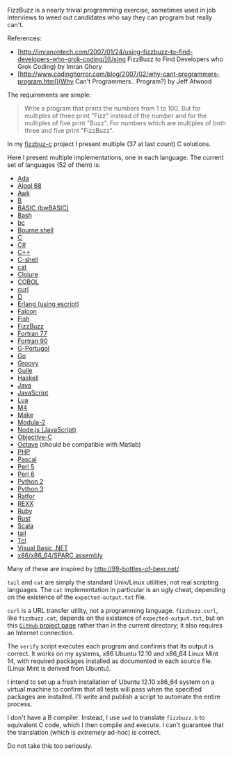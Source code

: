 FizzBuzz is a nearly trivial programming exercise, sometimes used in
job interviews to weed out candidates who say they can program but
really can't.

References:

* [http://imranontech.com/2007/01/24/using-fizzbuzz-to-find-developers-who-grok-coding/](Using FizzBuzz to Find Developers who Grok Coding) by Imran Ghory
* [http://www.codinghorror.com/blog/2007/02/why-cant-programmers-program.html](Why Can't Programmers.. Program?) by Jeff Atwood

The requirements are simple:

> Write a program that prints the numbers from 1 to 100. But for multiples
> of three print "Fizz" instead of the number and for the multiples of
> five print "Buzz". For numbers which are multiples of both three and
> five print "FizzBuzz".

In my [fizzbuz-c](https://github.com/Keith-S-Thompson/fizzbuzz-c) project
I present multiple (37 at last count) C solutions.

Here I present multiple implementations, one in each language.
The current set of languages (52 of them) is:

* [Ada](https://github.com/Keith-S-Thompson/fizzbuzz-polyglot/blob/master/fizzbuzz.adb)
* [Algol 68](https://github.com/Keith-S-Thompson/fizzbuzz-polyglot/blob/master/fizzbuzz.a68)
* [Awk](https://github.com/Keith-S-Thompson/fizzbuzz-polyglot/blob/master/fizzbuzz.awk)
* [B](https://github.com/Keith-S-Thompson/fizzbuzz-polyglot/blob/master/fizzbuzz.b)
* [BASIC (bwBASIC)](https://github.com/Keith-S-Thompson/fizzbuzz-polyglot/blob/master/fizzbuzz.bas)
* [Bash](https://github.com/Keith-S-Thompson/fizzbuzz-polyglot/blob/master/fizzbuzz.bash)
* [bc](https://github.com/Keith-S-Thompson/fizzbuzz-polyglot/blob/master/fizzbuzz.bc)
* [Bourne shell](https://github.com/Keith-S-Thompson/fizzbuzz-polyglot/blob/master/fizzbuzz.sh)
* [C](https://github.com/Keith-S-Thompson/fizzbuzz-polyglot/blob/master/fizzbuzz.c)
* [C#](https://github.com/Keith-S-Thompson/fizzbuzz-polyglot/blob/master/fizzbuzz.cs)
* [C++](https://github.com/Keith-S-Thompson/fizzbuzz-polyglot/blob/master/fizzbuzz.cpp)
* [C-shell](https://github.com/Keith-S-Thompson/fizzbuzz-polyglot/blob/master/fizzbuzz.csh)
* [cat](https://github.com/Keith-S-Thompson/fizzbuzz-polyglot/blob/master/fizzbuzz.cat)
* [Clojure](https://github.com/Keith-S-Thompson/fizzbuzz-polyglot/blob/master/fizzbuzz.clojure)
* [COBOL](https://github.com/Keith-S-Thompson/fizzbuzz-polyglot/blob/master/fizzbuzz.cob)
* [curl](https://github.com/Keith-S-Thompson/fizzbuzz-polyglot/blob/master/fizzbuzz.curl)
* [D](https://github.com/Keith-S-Thompson/fizzbuzz-polyglot/blob/master/fizzbuzz.d)
* [Erlang (using escript)](https://github.com/Keith-S-Thompson/fizzbuzz-polyglot/blob/master/fizzbuzz.erl)
* [Falcon](https://github.com/Keith-S-Thompson/fizzbuzz-polyglot/blob/master/fizzbuzz.fal)
* [Fish](https://github.com/Keith-S-Thompson/fizzbuzz-polyglot/blob/master/fizzbuzz.fish)
* [FizzBuzz](https://github.com/Keith-S-Thompson/fizzbuzz-polyglot/blob/master/fizzbuzz.fizzbuzz)
* [Fortran 77](https://github.com/Keith-S-Thompson/fizzbuzz-polyglot/blob/master/fizzbuzz.f)
* [Fortran 90](https://github.com/Keith-S-Thompson/fizzbuzz-polyglot/blob/master/fizzbuzz.f90)
* [G-Portugol](https://github.com/Keith-S-Thompson/fizzbuzz-polyglot/blob/master/fizzbuzz.gpt)
* [Go](https://github.com/Keith-S-Thompson/fizzbuzz-polyglot/blob/master/fizzbuzz.go)
* [Groovy](https://github.com/Keith-S-Thompson/fizzbuzz-polyglot/blob/master/fizzbuzz.groovy)
* [Guile](https://github.com/Keith-S-Thompson/fizzbuzz-polyglot/blob/master/fizzbuzz.guile)
* [Haskell](https://github.com/Keith-S-Thompson/fizzbuzz-polyglot/blob/master/fizzbuzz.hs)
* [Java](https://github.com/Keith-S-Thompson/fizzbuzz-polyglot/blob/master/fizzbuzz.java)
* [JavaScript](https://github.com/Keith-S-Thompson/fizzbuzz-polyglot/blob/master/fizzbuzz.js)
* [Lua](https://github.com/Keith-S-Thompson/fizzbuzz-polyglot/blob/master/fizzbuzz.lua)
* [M4](https://github.com/Keith-S-Thompson/fizzbuzz-polyglot/blob/master/fizzbuzz.m4)
* [Make](https://github.com/Keith-S-Thompson/fizzbuzz-polyglot/blob/master/fizzbuzz.mk)
* [Modula-2](https://github.com/Keith-S-Thompson/fizzbuzz-polyglot/blob/master/fizzbuzz.mod)
* [Node.js (JavaScript)](https://github.com/Keith-S-Thompson/fizzbuzz-polyglot/blob/master/fizzbuzz.nodejs)
* [Objective-C](https://github.com/Keith-S-Thompson/fizzbuzz-polyglot/blob/master/fizzbuzz.m)
* [Octave](https://github.com/Keith-S-Thompson/fizzbuzz-polyglot/blob/master/fizzbuzz.octave) (should be compatible with Matlab)
* [PHP](https://github.com/Keith-S-Thompson/fizzbuzz-polyglot/blob/master/fizzbuzz.php)
* [Pascal](https://github.com/Keith-S-Thompson/fizzbuzz-polyglot/blob/master/fizzbuzz.pas)
* [Perl 5](https://github.com/Keith-S-Thompson/fizzbuzz-polyglot/blob/master/fizzbuzz.pl)
* [Perl 6](https://github.com/Keith-S-Thompson/fizzbuzz-polyglot/blob/master/fizzbuzz.pl6)
* [Python 2](https://github.com/Keith-S-Thompson/fizzbuzz-polyglot/blob/master/fizzbuzz.py)
* [Python 3](https://github.com/Keith-S-Thompson/fizzbuzz-polyglot/blob/master/fizzbuzz.py3)
* [Ratfor](https://github.com/Keith-S-Thompson/fizzbuzz-polyglot/blob/master/fizzbuzz.ratfor)
* [REXX](https://github.com/Keith-S-Thompson/fizzbuzz-polyglot/blob/master/fizzbuzz.rexx)
* [Ruby](https://github.com/Keith-S-Thompson/fizzbuzz-polyglot/blob/master/fizzbuzz.rb)
* [Rust](https://github.com/Keith-S-Thompson/fizzbuzz-polyglot/blob/master/fizzbuzz.rs)
* [Scala](https://github.com/Keith-S-Thompson/fizzbuzz-polyglot/blob/master/fizzbuzz.scala)
* [tail](https://github.com/Keith-S-Thompson/fizzbuzz-polyglot/blob/master/fizzbuzz.tail)
* [Tcl](https://github.com/Keith-S-Thompson/fizzbuzz-polyglot/blob/master/fizzbuzz.tcl)
* [Visual Basic .NET](https://github.com/Keith-S-Thompson/fizzbuzz-polyglot/blob/master/fizzbuzz.vb)
* [x86/x86_64/SPARC assembly](https://github.com/Keith-S-Thompson/fizzbuzz-polyglot/blob/master/fizzbuzz.sx)

Many of these are inspired by http://99-bottles-of-beer.net/.

`tail` and `cat` are simply the standard Unix/Linux utilities, not real
scripting languages.  The `cat` implementation in particular is an ugly
cheat, depending on the existence of the `expected-output.txt` file.

`curl` is a URL transfer utility, not a programming language.
`fizzbuzz.curl`, like `fizzbuzz.cat`, depends on the existence
of `expected-output.txt`, but on this [`GitHub` project
page](https://github.com/Keith-S-Thompson/fizzbuzz-polyglot) rather
than in the current directory; it also requires an Internet connection.

The `verify` script executes each program and confirms that its
output is correct.  It works on my systems, x86 Ubuntu 12.10 and
x86_64 Linux Mint 14, with required packages installed as documented
in each source file.  (Linux Mint is derived from Ubuntu).

I intend to set up a fresh installation of Ubuntu 12.10 x86_64 system
on a virtual machine to confirm that all tests will pass when the
specified packages are installed.  I'll write and publish a script
to automate the entire process.

I don't have a B compiler.  Instead, I use `sed` to translate
`fizzbuzz.b` to equivalent C code, which I then compile and
execute. I can't guarantee that the translation (which is *extremely*
ad-hoc) is correct.

Do not take this too seriously.
